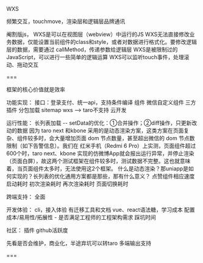 WXS

频繁交互，touchmove，渲染层和逻辑层品牌通讯

阉割版js，
WXS是可以在视图层（webview）中运行的JS
WXS无法直接修改业务数据，仅能设置当前组件的class和style，或者对数据进行格式化。要修改逻辑层的数据，需要通过 callMethod，传递参数给逻辑层
WXS是被限制过的JavaScript，可以进行一些简单的逻辑运算
WXS可以监听touch事件，处理滚动、拖动交互

===

框架的核心价值就是效率

功能实现：
接口：登录支付、统一api，支持条件编译
组件
微信自定义组件
三方插件
分包加载
sitemap
wxs --> taro不支持
云开发

运行性能：
长列表加载 -- setData的优化：①合并操作；②diff操作，只更新改动的数据
    因为 taro next 和kbone 采用的是动态渲染方案，这类方案在页面复杂、组件较多时，会大量增加页面 dom 节点数量，甚至超出微信的 dom 节点数限制（如下告警信息）。我们在 红米手机（Redmi 6 Pro）上实测，页面组件超过600个时，taro next、kbone 实现的仿微博App就会报出运行异常，并停止渲染（页面白屏），故这两个测试框架在组件较多时，测试数据不完整。这也就意味着，当页面组件太多时，无法使用这2个框架。
    什么是动态渲染？那uniapp是如何实现的？长列表的优化通用方案都是那些，那有什么意义？
点赞组件相应速度
启动耗时
初次渲染耗时
再次渲染耗时
页面切换耗时

跨端支持：
全面

开发体验：
cli，接入体验
有迁移工具和文档
vue、react语法糖，学习成本
配置成本/易用性/拓展性 - 是否满足工程师的工程架构需求
踩坑时间

社区：
插件
github活跃度

先看是否会维护，商业化，半途弃坑可以转taro
多端输出支持

===

